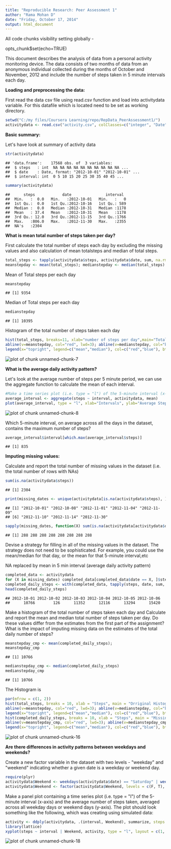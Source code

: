 ```yaml
---
title: "Reproducible Research: Peer Assessment 1"
author: "Rama Mohan D"
date: "Friday, October 17, 2014"
output: html_document
---
```



All code chunks visibility setting globally - 

opts_chunk$set(echo=TRUE)

This document describes the analysis of data from a personal activity monitoring device. The data consists of two months of data from an anonymous individual collected during the months of October and November, 2012 and include the number of steps taken in 5 minute intervals each day.

**Loading and preprocessing the data:**

First read the data csv file using read.csv function and load into activitydata variable. 
For this datafile which is located need to be set as working directory. 


```r
setwd("C:/my files/Coursera Learning/repo/RepData_PeerAssessment1/")
activitydata <- read.csv("activity.csv", colClasses=c("integer", "Date", "integer"))
```

**Basic summary:**

Let's have look at summary of activity data 


```r
str(activitydata)
```

```
## 'data.frame':	17568 obs. of  3 variables:
##  $ steps   : int  NA NA NA NA NA NA NA NA NA NA ...
##  $ date    : Date, format: "2012-10-01" "2012-10-01" ...
##  $ interval: int  0 5 10 15 20 25 30 35 40 45 ...
```


```r
summary(activitydata)
```

```
##      steps            date               interval   
##  Min.   :  0.0   Min.   :2012-10-01   Min.   :   0  
##  1st Qu.:  0.0   1st Qu.:2012-10-16   1st Qu.: 589  
##  Median :  0.0   Median :2012-10-31   Median :1178  
##  Mean   : 37.4   Mean   :2012-10-31   Mean   :1178  
##  3rd Qu.: 12.0   3rd Qu.:2012-11-15   3rd Qu.:1766  
##  Max.   :806.0   Max.   :2012-11-30   Max.   :2355  
##  NA's   :2304
```

**What is mean total number of steps taken per day?**

First calculate the total number of steps each day by excluding the missing values and also calculation of mean totalsteps and median of total steps.

```r
total_steps <- tapply(activitydata$steps, activitydata$date, sum, na.rm=T)
meanstepday <- mean(total_steps); medianstepday <- median(total_steps)
```

Mean of Total steps per each day


```r
meanstepday 
```

```
## [1] 9354
```

Median of Total steps per each day


```r
medianstepday 
```

```
## [1] 10395
```

Histogram of the total number of steps taken each day


```r
hist(total_steps, breaks=11, xlab="number of steps per day",main="Total steps per day")
abline(v=meanstepday, col="red", lwd=3); abline(v=medianstepday, col="blue", lwd=3)
legend(x="topright", legend=c("mean","median"), col=c("red","blue"), bty="n", lwd=3)
```

![plot of chunk unnamed-chunk-7](figure/unnamed-chunk-7.png) 

**What is the average daily activity pattern?**

Let's look at the average number of steps per 5 minute period, we can use the aggregate function to calculate the mean of each interval.


```r
#Make a time series plot (i.e. type = "l") of the 5-minute interval (x-axis) and the average number of steps taken, averaged across all days (y-axis)
average_interval <- aggregate(steps ~ interval, activitydata, mean)
plot(average_interval, type = "l", xlab="Intervals", ylab="Average Steps per interval", main="Average steps per interval")
```

![plot of chunk unnamed-chunk-8](figure/unnamed-chunk-8.png) 

Which 5-minute interval, on average across all the days in the dataset, contains the maximum number of steps?


```r
average_interval$interval[which.max(average_interval$steps)]
```

```
## [1] 835
```

**Imputing missing values:**

Calculate and report the total number of missing values in the dataset (i.e. the total number of rows with NAs)


```r
sum(is.na(activitydata$steps))
```

```
## [1] 2304
```


```r
print(missing_dates <- unique(activitydata[is.na(activitydata$steps), ]$date))
```

```
## [1] "2012-10-01" "2012-10-08" "2012-11-01" "2012-11-04" "2012-11-09"
## [6] "2012-11-10" "2012-11-14" "2012-11-30"
```


```r
sapply(missing_dates, function(X) sum(is.na(activitydata[activitydata$date == X, ]$steps)))
```

```
## [1] 288 288 288 288 288 288 288 288
```

Devise a strategy for filling in all of the missing values in the dataset. The strategy does not need to be sophisticated. For example, you could use the mean/median for that day, or the mean for that 5-minute interval,etc

NA replaced by mean in 5 min interval (average daily activity pattern)


```r
completed_data <- activitydata
for (X in missing_dates) completed_data[completed_data$date == X, ]$steps = average_interval$steps
completed_daily_steps <- with(completed_data, tapply(steps, date, sum, na.rm = T))
head(completed_daily_steps)
```

```
## 2012-10-01 2012-10-02 2012-10-03 2012-10-04 2012-10-05 2012-10-06 
##      10766        126      11352      12116      13294      15420
```

Make a histogram of the total number of steps taken each day and Calculate and report the mean and median total number of steps taken per day. Do these values differ from the estimates from the first part of the assignment? What is the impact of imputing missing data on the estimates of the total daily number of steps?


```r
meanstepday_cmp <- mean(completed_daily_steps); 
meanstepday_cmp
```

```
## [1] 10766
```


```r
medianstepday_cmp <- median(completed_daily_steps)
medianstepday_cmp
```

```
## [1] 10766
```

The Histogram is


```r
par(mfrow = c(1, 2))
hist(total_steps, breaks = 10, xlab = "Steps", main = "Orriginal Histogram", ylim = c(0, 25))
abline(v=meanstepday, col="red", lwd=3); abline(v=medianstepday, col="blue", lwd=3)
legend(x="topright", legend=c("mean","median"), col=c("red","blue"), bty="n", lwd=3)
hist(completed_daily_steps, breaks = 10, xlab = "Steps", main = "Missing Data Filled In", ylim = c(0, 25))      
abline(v=meanstepday_cmp, col="red", lwd=3); abline(v=medianstepday_cmp, col="blue", lwd=3)
legend(x="topright", legend=c("mean","median"), col=c("red","blue"), bty="n", lwd=3)
```

![plot of chunk unnamed-chunk-16](figure/unnamed-chunk-16.png) 

**Are there differences in activity patterns between weekdays and weekends?**

Create a new factor variable in the dataset with two levels - "weekday" and "weekend" indicating whether a given date is a weekday or weekend day.


```r
require(plyr)
activitydata$Weekend <- weekdays(activitydata$date) == "Saturday" | weekdays(activitydata$date) == "Sunday"
activitydata$Weekend <- factor(activitydata$Weekend, levels = c(F, T), labels = c("Weekday", "Weekend"))
```

Make a panel plot containing a time series plot (i.e. type = "l") of the 5-minute interval (x-axis) and the average number of steps taken, averaged across all weekday days or weekend days (y-axis). The plot should look something like the following, which was creating using simulated data:


```r
activity <- ddply(activitydata, .(interval, Weekend), summarize, steps = mean(steps, na.rm = T))
library(lattice)
xyplot(steps ~ interval | Weekend, activity, type = "l", layout = c(1, 2), ylab = "Number of Steps", xlab = "Interval", main = "Time Series for Weekend and Weekday Activity Patterns")
```

![plot of chunk unnamed-chunk-18](figure/unnamed-chunk-18.png) 


